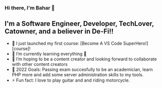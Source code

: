 ### Hi there, I'm Bahar 👋 

## I'm a Software Engineer, Developer, TechLover, Catowner, and a believer in De-Fi!!

- 🔭 I just launched my first course: [Become A VS Code SuperHero!][course]!
- 🌱 I’m currently learning everything 🤣
- 👯 I’m hoping to be a content creator and looking forward to collaborate with other content creators
- 🥅 2022 Goals: Passing exam succesfully to be an academician, learn PHP more and add some server administration skills to my tools.
- ⚡ Fun fact: I love to play guitar and  and riding motorcycle.

<!--
**ElifBahar/ElifBahar** is a ✨ _special_ ✨ repository because its `README.md` (this file) appears on your GitHub profile.

Here are some ideas to get you started:

- 🔭 I’m currently working on ...
- 🌱 I’m currently learning ...
- 👯 I’m looking to collaborate on ...
- 🤔 I’m looking for help with ...
- 💬 Ask me about ...
- 📫 How to reach me: ...
- 😄 Pronouns: ...
- ⚡ Fun fact: ...
-->
